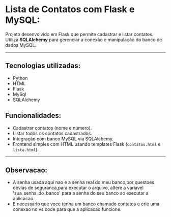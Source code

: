 # Lista de Contatos com Flask e MySQL:

Projeto desenvolvido em Flask que permite cadastrar e listar contatos.  
Utiliza **SQLAlchemy** para gerenciar a conexão e manipulação do banco de dados MySQL.

---
## Tecnologias utilizadas:
- Python
- HTML
- Flask
- MySql
- SQLAlchemy

## Funcionalidades:

- Cadastrar contatos (nome e número).
- Listar todos os contatos cadastrados.
- Integração com banco MySQL via SQLAlchemy.
- Frontend simples com HTML usando templates Flask (`contatos.html` e `lista.html`).

---

## Observacao:
- A senha usada aqui nao e a senha real do meu banco,por questoes obvias de seguranca,para executar o arquivo, altere a variavel 'sua_senha_do_banco' para a senha do seu banco ao executar a aplicacao.
- E necessario que voce tenha um banco chamado contatos e crie uma conexao no vs code para que a aplicacao funcione.



